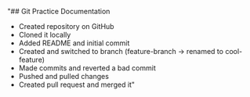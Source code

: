 "## Git Practice Documentation

- Created repository on GitHub
- Cloned it locally
- Added README and initial commit
- Created and switched to branch (feature-branch → renamed to cool-feature)
- Made commits and reverted a bad commit
- Pushed and pulled changes
- Created pull request and merged it"